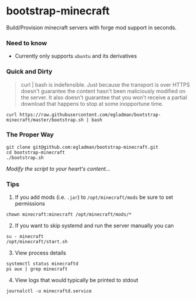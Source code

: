 # bootstrap-minecraft

Build/Provision minecraft servers with forge mod support in seconds. 

### Need to know
 
- Currently only supports `ubuntu` and its derivatives


### Quick and Dirty

> curl | bash is indefensible. Just because the transport is over HTTPS doesn't guarantee the content hasn't been maliciously modified on the server. It also doesn't guarantee that you won't receive a partial download that happens to stop at some inopportune time. 

```
curl https://raw.githubusercontent.com/egladman/bootstrap-minecraft/master/bootstrap.sh | bash
```


### The Proper Way

```
git clone git@github.com:egladman/bootstrap-minecraft.git
cd bootstrap-minecraft
./bootstrap.sh
```

*Modify the script to your heart's content...*
 

### Tips

1. If you add mods (i.e. `.jar`) to `/opt/minecraft/mods` be sure to set permissions
```
chown minecraft:minecraft /opt/minecraft/mods/*
```

2. If you want to skip systemd and run the server manually you can
```
su - minecraft
/opt/minecraft/start.sh
```

3. View process details 
```
systemctl status minecraftd
ps aux | grep minecraft
```

4. View logs that would typically be printed to stdout
```
journalctl -u minecraftd.service
```
 
